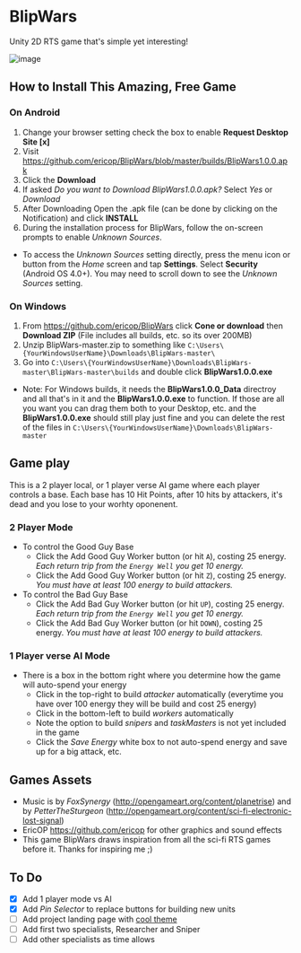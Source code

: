 # BlipWars
Unity 2D RTS game that's simple yet interesting!

![image](https://cloud.githubusercontent.com/assets/5218249/24610557/0051d80a-184d-11e7-813b-b8b596375e9c.png)

## How to Install This Amazing, Free Game

### On Android
1. Change your browser setting check the box to enable **Request Desktop Site [x]**
2. Visit https://github.com/ericop/BlipWars/blob/master/builds/BlipWars1.0.0.apk
3. Click the **Download**
3. If asked *Do you want to Download BlipWars1.0.0.apk?* Select *Yes* or *Download*
4. After Downloading Open the .apk file (can be done by clicking on the Notification) and click **INSTALL**
4. During the installation process for BlipWars, follow the on-screen prompts to enable *Unknown Sources*.
  - To access the *Unknown Sources* setting directly, press the menu icon or button from the *Home* screen and tap **Settings**. Select **Security** (Android OS 4.0+). You may need to scroll down to see the *Unknown Sources* setting.

### On Windows
1. From https://github.com/ericop/BlipWars click **Cone or download** then **Download ZIP** (File includes all builds, etc. so its over 200MB)
2. Unzip BlipWars-master.zip to something like `C:\Users\{YourWindowsUserName}\Downloads\BlipWars-master\`
3. Go into `C:\Users\{YourWindowsUserName}\Downloads\BlipWars-master\BlipWars-master\builds` and double click **BlipWars1.0.0.exe**
  - Note: For Windows builds, it needs the **BlipWars1.0.0_Data** directroy and all that's in it and the **BlipWars1.0.0.exe** to function. If those are all you want you can drag them both to your Desktop, etc. and the **BlipWars1.0.0.exe** should still play just fine and you can delete the rest of the files in `C:\Users\{YourWindowsUserName}\Downloads\BlipWars-master`

## Game play

This is a 2 player local, or 1 player verse AI game where each player controls a base. Each base has 10 Hit Points, after 10 hits by attackers, it's dead and you lose to your worhty oponenent.

### 2 Player Mode
- To control the Good Guy Base 
  - Click the Add Good Guy Worker button (or hit `A`), costing 25 energy. *Each return trip from the `Energy Well` you get 10 energy.*
  - Click the Add Good Guy Worker button (or hit `Z`), costing 25 energy. *You must have at least 100 energy to build attackers.*
- To control the Bad Guy Base 
  - Click the Add Bad Guy Worker button (or hit `UP`), costing 25 energy. *Each return trip from the `Energy Well` you get 10 energy.*
  - Click the Add Bad Guy Worker button (or hit `DOWN`), costing 25 energy. *You must have at least 100 energy to build attackers.*

### 1 Player verse AI Mode
- There is a box in the bottom right where you determine how the game will auto-spend your energy
  - Click in the top-right to build *attacker* automatically (everytime you have over 100 energy they will be build and cost 25 energy)
  - Click in the bottom-left to build *workers* automatically
  - Note the option to build *snipers* and *taskMasters* is not yet included in the game
  - Click the *Save Energy* white box to not auto-spend energy and save up for a big attack, etc.

## Games Assets

- Music is by *FoxSynergy* (http://opengameart.org/content/planetrise) and by *PetterTheSturgeon* (http://opengameart.org/content/sci-fi-electronic-lost-signal)
- EricOP https://github.com/ericop for other graphics and sound effects
- This game BlipWars draws inspiration from all the sci-fi RTS games before it. Thanks for inspiring me ;)


## To Do
- [x] Add 1 player mode vs AI
- [x] Add *Pin Selector* to replace buttons for building new units
- [ ] Add project landing page with [cool theme](http://themes.gohugo.io/github-project-landing-page/)
- [ ] Add first two specialists, Researcher and Sniper
- [ ] Add other specialists as time allows
